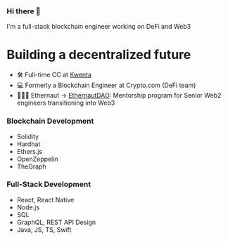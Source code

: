 ### Hi there 👋

I'm a full-stack blockchain engineer working on DeFi and Web3

# Building a decentralized future

- 🛠 Full-time CC at <a href="https://kwenta.io/">Kwenta</a>
- 💻 Formerly a Blockchain Engineer at Crypto.com (DeFi team)
- 👩🏻‍🚀 Ethernaut -> <a href="https://twitter.com/EthernautDAO">EthernautDAO</a>: Mentorship program for Senior Web2 engineers transitioning into Web3

### Blockchain Development 

- Solidity
- Hardhat
- Ethers.js
- OpenZeppelin
- TheGraph

### Full-Stack Development

- React, React Native
- Node.js
- SQL
- GraphQL, REST API Design
- Java, JS, TS, Swift
